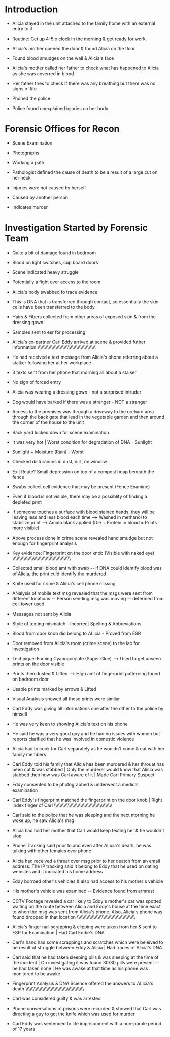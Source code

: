 # Introduction

- Alicia stayed in the unit attached to the family home with an external entry to it

- Routine: Get up 4-5 o clock in the morning & get ready for work.

- Alicia's mother opened the door & found Alicia on the floor

- Found blood smudges on the wall & Alicia's face

- Alicia's mother called her father to check what has happened to Alicia as she was coverred in blood

- Her father tries to check if there was any breathing but there was no signs of life

- Phoned the police

- Police found unexplained injuries on her body

# Forensic Offices for Recon

- Scene Examination

- Photographs

- Working a path

- Pathologist defined the cause of death to be a result of a large cut on her neck

- Injuries were not caused by herself

- Caused by another person

- Indicates murder

# Investigation Started by Forensic Team

- Quite a bit of damage found in bedroom 

- Blood on light switches, cup board doors

- Scene indicated heavy struggle

- Potentially a fight over access to the room

- Alicia's body swabbed fo trace evidence

- This is DNA that is transferred through contact, so essentially the skin cells have been transferred to the body

- Hairs & Fibers collected from other areas of exposed skin & from the dressing gown

- Samples sent to esr for processing

- Alicia's ex-partner Carl Eddy arrived at scene & provided futher information 
\\\\\\\\\\\\\\\\\\\\\\\\\\\\\\\\\\\\\\\\\\\\\\\\\\\\\\\\\\\\\\\\\\\\\\\\\\\\\\\\\\\\
- He had received a text message from Alicia's phone referring about a stalker following her at her workplace

- 3 texts sent from her phone that morning all about a stalker

- No sign of forced entry

- Alicia was wearing a dressing gown - not a surprised intruder

- Dog would have barked if there was a stranger - NOT a stranger

- Access to the premises was through a driveway to the orchard area through the back gate that lead in the vegetable garden and then around the corner of the house to the unit

- Back yard locked down for scene examination

- It was very hot | Worst condition for degradation of DNA - Sunlight

- Sunlight + Moisture (Rain) - Worst

- Checked disturances in dust, dirt, on window

- Exit Route? Small depression on top of a compost heap beneath the fence

- Swabs collect cell evidence that may be present (Fence Examine)

- Even if blood is not visible, there may be a possiblity of finding a depleted print

- If someone touches a surface with blood stained hands, they will be leaving less and less blood each time --> Washed in methanol to stabilize print --> Amido black applied (Die + Protein in blood = Prints more visible)

- Above process done in crime scene revealed hand smudge but not enough for fingerprint analysis

- Key evidence: Fingerprint on the door knob (Visible with naked eye)
\\\\\\\\\\\\\\\\\\\\\\\\\\\\\\\\\\\\\\\\\\\\\\\\\\\\\\\\\\\\\\\\\\\\\\\\\\\\\\\\\\\\
- Collected small blood amt with swab -- if DNA could identify blood was of Alicia, the print culd identify the murdered

- Knife used for crime & Alicia's cell phone missing

- ANalysis of mobile text msg revealed that the msgs were sent from different locations -- Person sending msg was moving -- deterined from cell tower used

- Messages not sent by Alicia

- Style of texting mismatch - Incorrect Spelling & Abbreviations

- Blood from door knob did belong to ALicia - Proved from ESR

- Door removed from Alicia's room (crime scene) to the lab for investigation

- Technique: Fuming Cyanoacrylate (Super Glue) --> Used to get unseen prints on the door visible

- Prints then dusted & Lifted --> HIgh amt of fingerprint patterning found on bedroom door

- Usable prints marked by arrows & Lifted

- Visual Analysis showed all those prints were similar

- Carl Eddy was giving all informations one after the other to the police by himself

- He was very keen to showing Alicia's text on his phone

- He said he was a very good guy and he had no issues with women but reports clarified that he was involved in domestic violence

- Alicia had to cook for Carl separately as he wouldn't come & eat with her family members

- Carl Eddy told his family that Alicia has been murdered & her throuat has been cut & was stabbed | Only the murderer would know that Alicia was stabbed then how was Carl aware of it | Made Carl Primary Suspect

- Eddy consented to be photographed & underwent a medical examination

- Carl Eddy's fingerprint matched the fingerprint on the door knob | Right Index finger of Carl 
\\\\\\\\\\\\\\\\\\\\\\\\\\\\\\\\\\\\\\\\\\\\\\\\\\\\\\\\\\\\\\\\\\\\\\\\\\\\\\\\\\\\
- Carl said to the police that he was sleeping and the nect morning he woke up, he saw Alicia's msg

- Alicia had told her mother that Carl would keep texting her & he wouldn't stop

- Phone Tracking said prior to and even after ALicia's death, he was talking with other females over phone

- Alicia had received a threat over msg prior to her deatch from an email address. The IP tracking said it belong to Eddy that he used on dating websites and it indicated his home address

- Eddy borroed other's vehicles & also had access to his mother's vehicle

- HIs mother's vehicle was examined -- Evidence found from armrest

- CCTV Footage revealed a car likely to Eddy's mother's car was spotted waiting on the route between Alicia and Eddy's house at the time exact to when the msg was sent from Alicia's phone. Also, Alicia's phone was found dropped in that location
\\\\\\\\\\\\\\\\\\\\\\\\\\\\\\\\\\\\\\\\\\\\\\\\\\\\\\\\\\\\\\\\\\\\\\\\\\\\\\\\\\\\
- Alicia's finger nail scrapping & clipping were taken from her & sent to ESR for Examination | Had Carl Eddie's DNA

- Carl's hand had some scrappings and scratches which were beleived to be result of struggle between Eddy & Alicia | Had traces of Alicia's DNA

- Carl said that he had taken sleeping pills & was sleeping at the time of the incident | On investigating it was found 30/30 pills were present -- he had taken none | He was awake at that time as his phone was monitored to be awake

- Fingerprint Analysis & DNA Science offered the answers to ALicia's death
\\\\\\\\\\\\\\\\\\\\\\\\\\\\\\\\\\\\\\\\\\\\\\\\\\\\\\\\\\\\\\\\\\\\\\\\\\\\\\\\\\\\

- Carl was considered guilty & was arrested

- Phone conversations of prisons were recorded & showed that Carl was directing a guy to get the knife which was used for murder

- Carl Eddy was sentenced to life imprisonment with a non-parole period of 17 years

